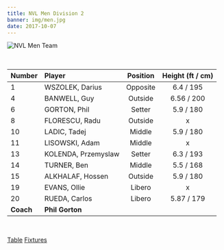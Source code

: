```yaml
---
title: NVL Men Division 2
banner: img/men.jpg
date: 2017-10-07
---
```

![NVL Men Team](../../img/teams/nvl-men-1617.jpg)

<br/>

Number 	  | Player 				| Position | Height (ft / cm)
:------   | :------------------ | :------: | :-------:
1 		  | WSZOLEK, Darius 	| Opposite |  6.4 / 195
4 		  | BANWELL, Guy 		| Outside  |  6.56 / 200
6		  | GORTON, Phil        | Setter   |  5.9 / 180
8 		  | FLORESCU, Radu 		| Outside  |  x
10 		  | LADIC, Tadej 		| Middle   |  5.9 / 180
11		  | LISOWSKI, Adam 		| Middle   |  x
13 		  | KOLENDA, Przemyslaw | Setter   |  6.3 / 193
14 		  | TURNER, Ben 		| Middle   |  5.5 / 168
15		  | ALKHALAF, Hossen 	| Outside  |  5.9 / 180
19		  | EVANS, Ollie 		| Libero   |  x
20		  | RUEDA, Carlos 		| Libero   |  5.87 / 179
**Coach** | **Phil Gorton**

<br/>

<a href="https://www.volleyballengland.org/competitions/national_volleyball_league/league_tables?comp=VE1&season=VE83036551&division=VE14801527" class="results" target="_blank">Table</a>
<a href="https://www.volleyballengland.org/competitions/national_volleyball_league/fixtures?season=VE83036551&division=VE14801527&teamID=BHA062436&month=all&sr=0" class="results" target="_blank">Fixtures</a>
